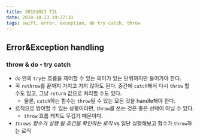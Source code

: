 ```yaml
---
title: 20181023 TIL
date: 2018-10-23 19:27:33
tags: swift, error, exception, do try catch, throw
---
```

## Error&Exception handling

### throw & do - try catch
- `do` 안의 `try`는 흐름을 제어할 수 있는 의미가 있는 단위까지만 들어가야 한다.
- 꼭 `rethrow`를 끝까지 가지고 가지 않아도 된다. 중간에 `catch`해서 다시 `throw` 할 수도 있고, 그냥 `return` 값으로 처리할 수도 있다. 
  - 물론, `catch`하는 함수는 `throw`될 수 있는 모든 것을 handle해야 한다.
- 로직으로 방어할 수 있는 상황이라면, `throw`를 쓰는 것은 좋은 선택이 아닐 수 있다.
  - `throw` 흐름 캐치도 무겁기 때문이다.
- _`throws` 함수가 실행 될 조건을 확인하는 로직_ vs 일단 실행해보고 함수가 `throw`하는 로직
